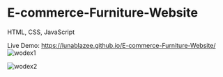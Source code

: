 # E-commerce-Furniture-Website
HTML, CSS, JavaScript

Live Demo: https://lunablazee.github.io/E-commerce-Furniture-Website/
![wodex1](https://github.com/LunaBlazee/E-commerce-Furniture-Website/assets/162085668/8b3e035e-a2cd-435f-bcbd-1e02245037e8)

![wodex2](https://github.com/LunaBlazee/E-commerce-Furniture-Website/assets/162085668/2daf9a26-e2b3-47e9-8e8d-9d6ebb6ee388)
